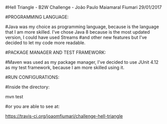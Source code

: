 #Hell Triangle - B2W Challenge - João Paulo Maiamaral Fiumari 29/01/2017

#PROGRAMMING LANGUAGE:

#Java was my choice as programming language, because is the language that I am more skilled. I've chose Java 8 because is the most updated version, I could have used Streams #and other new features but I've decided to let my code more readable. 

#PACKAGE MANAGER AND TEST FRAMEWORK:

#Maven was used as my package manager, I've decided to use JUnit 4.12 as my test framework, because I am more skilled using it. 

#RUN CONFIGURATIONS:

#Inside the directory:

mvn test 

#or you are able to see at:

https://travis-ci.org/joaomfiumari/challenge-hell-triangle
